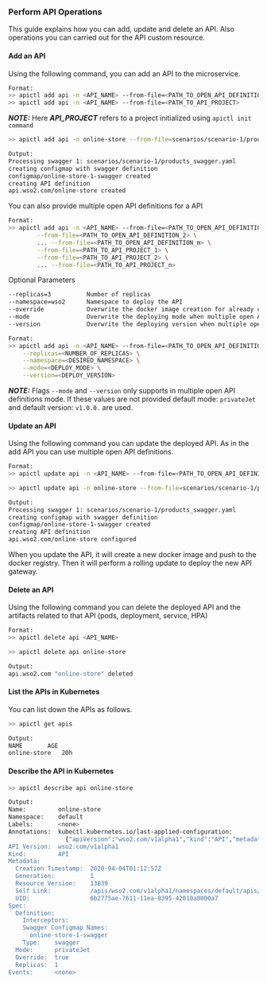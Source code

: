 ### Perform API Operations

This guide explains how you can add, update and delete an API. Also operations you can carried out for the API custom resource.

#### Add an API

Using the following command, you can add an API to the microservice.

```sh
Format:
>> apictl add api -n <API_NAME> --from-file=<PATH_TO_OPEN_API_DEFINITION>
>> apictl add api -n <API_NAME> --from-file=<PATH_TO_API_PROJECT>
```
***NOTE:*** Here ***API_PROJECT*** refers to a project initialized using `apictl init command`

```sh
>> apictl add api -n online-store --from-file=scenarios/scenario-1/products_swagger.yaml

Output:
Processing swagger 1: scenarios/scenario-1/products_swagger.yaml
creating configmap with swagger definition
configmap/online-store-1-swagger created
creating API definition
api.wso2.com/online-store created
```

You can also provide multiple open API definitions for a API

```sh
Format:
>> apictl add api -n <API_NAME> --from-file=<PATH_TO_OPEN_API_DEFINITION_1> \
        --from-file=<PATH_TO_OPEN_API_DEFINITION_2> \
        ... --from-file=<PATH_TO_OPEN_API_DEFINITION_m> \
        --from-file=<PATH_TO_API_PROJECT_1> \
        --from-file=<PATH_TO_API_PROJECT_2> \
        ... --from-file=<PATH_TO_API_PROJECT_n>
```

Optional Parameters

```sh
--replicas=3          Number of replicas
--namespace=wso2      Namespace to deploy the API
--override      	  Overwrite the docker image creation for already created docker image
--mode                Overwrite the deploying mode when multiple open API definitions provided. Available modes: privateJet, sidecar
--version             Overwrite the deploying version when multiple open API definitions provided

Format:
>> apictl add api -n <API_NAME> --from-file=<PATH_TO_OPEN_API_DEFINITION_1> --from-file=<PATH_TO_API_INIT_PROJECT_1> ... \
    --replicas=<NUMBER_OF_REPLICAS> \
    --namespace=<DESIRED_NAMESPACE> \
    --mode=<DEPLOY_MODE> \
    --version=<DEPLOY_VERSION>
```

***NOTE:*** Flags `--mode` and `--version` only supports in multiple open API definitions mode. If these values are not provided default mode: `privateJet` and default version: `v1.0.0.` are used.

#### Update an API

Using the following command you can update the deployed API. As in the add API you can use multiple open API definitions.

```sh
Format:
>> apictl update api -n <API_NAME> --from-file=<PATH_TO_OPEN_API_DEFINITION_1>
```

```sh
>> apictl update api -n online-store --from-file=scenarios/scenario-1/products_swagger.yaml

Output:
Processing swagger 1: scenarios/scenario-1/products_swagger.yaml
creating configmap with swagger definition
configmap/online-store-1-swagger created
creating API definition
api.wso2.com/online-store configured
```

When you update the API, it will create a new docker image and push to the docker registry. Then it will perform a rolling update to deploy the new API gateway.

#### Delete an API

Using the following command you can delete the deployed API and the artifacts related to that API (pods, deployment, service, HPA)

```sh
Format:
>> apictl delete api <API_NAME>

>> apictl delete api online-store

Output:
api.wso2.com "online-store" deleted
```

#### List the APIs in Kubernetes

You can list down the APIs as follows.
```sh
>> apictl get apis

Output:
NAME       AGE
online-store   20h
```

#### Describe the API in Kubernetes

```sh
>> apictl describe api online-store

Output:
Name:         online-store
Namespace:    default
Labels:       <none>
Annotations:  kubectl.kubernetes.io/last-applied-configuration:
                {"apiVersion":"wso2.com/v1alpha1","kind":"API","metadata":{"annotations":{},"creationTimestamp":null,"name":"online-store","namespace":"de...
API Version:  wso2.com/v1alpha1
Kind:         API
Metadata:
  Creation Timestamp:  2020-04-04T01:12:57Z
  Generation:          1
  Resource Version:    13839
  Self Link:           /apis/wso2.com/v1alpha1/namespaces/default/apis/online-store
  UID:                 6b2775ae-7611-11ea-8395-42010a8000a7
Spec:
  Definition:
    Interceptors:
    Swagger Configmap Names:
      online-store-1-swagger
    Type:    swagger
  Mode:      privateJet
  Override:  true
  Replicas:  1
Events:      <none>
```
